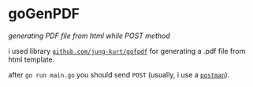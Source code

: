 # goGenPDF
*generating PDF file from html while POST method*

i used library [`github.com/jung-kurt/gofpdf`](https://github.com/jung-kurt/gofpdf) for generating a .pdf file from html template.

after `go run main.go` you should send `POST` (usually, i use a [`postman`](https://www.getpostman.com/)).
